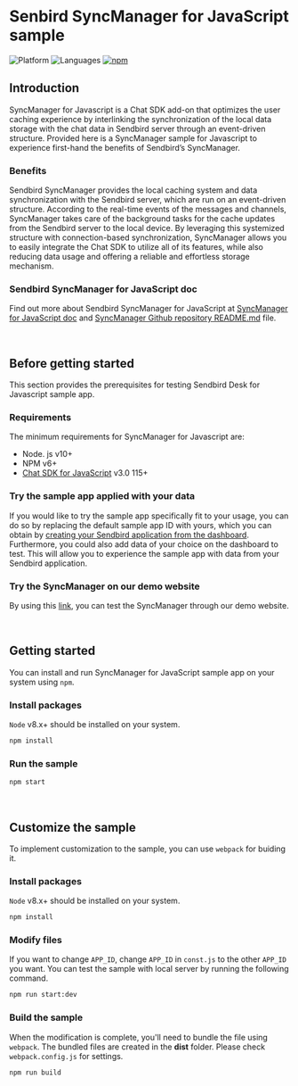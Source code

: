 # Senbird SyncManager for JavaScript sample
![Platform](https://img.shields.io/badge/platform-JAVASCRIPT-orange.svg)
![Languages](https://img.shields.io/badge/language-JAVASCRIPT-orange.svg)
[![npm](https://img.shields.io/npm/v/sendbird.svg?style=popout&colorB=red)](https://www.npmjs.com/package/sendbird)

## Introduction

SyncManager for Javascript is a Chat SDK add-on that optimizes the user caching experience by interlinking the synchronization of the local data storage with the chat data in Sendbird server through an event-driven structure. Provided here is a SyncManager sample for Javascript to experience first-hand the benefits of Sendbird’s SyncManager.

### Benefits

Sendbird SyncManager provides the local caching system and data synchronization with the Sendbird server, which are run on an event-driven structure. According to the real-time events of the messages and channels, SyncManager takes care of the background tasks for the cache updates from the Sendbird server to the local device. By leveraging this systemized structure with connection-based synchronization, SyncManager allows you to easily integrate the Chat SDK to utilize all of its features, while also reducing data usage and offering a reliable and effortless storage mechanism. 

### Sendbird SyncManager for JavaScript doc

Find out more about Sendbird SyncManager for JavaScript at [SyncManager for JavaScript doc](https://docs.sendbird.com/javascript/sync_manager_getting_started) and [SyncManager Github repository README.md](https://github.com/sendbird/sendbird-syncmanager-javascript/blob/master/README.md) file.

<br />

## Before getting started
This section provides the prerequisites for testing Sendbird Desk for Javascript sample app.

### Requirements
The minimum requirements for SyncManager for Javascript are:
- Node. js v10+
- NPM v6+
- [Chat SDK for JavaScript](https://github.com/sendbird/SendBird-SDK-JavaScript) v3.0 115+

### Try the sample app applied with your data 

If you would like to try the sample app specifically fit to your usage, you can do so by replacing the default sample app ID with yours, which you can obtain by [creating your Sendbird application from the dashboard](https://docs.sendbird.com/javascript/quick_start#3_install_and_configure_the_chat_sdk_4_step_1_create_a_sendbird_application_from_your_dashboard). Furthermore, you could also add data of your choice on the dashboard to test. This will allow you to experience the sample app with data from your Sendbird application. 

### Try the SyncManager on our demo website 

By using this [link](https://sample.sendbird.com/basic/sync-manager), you can test the SyncManager through our demo website. 

<br />

## Getting started

You can install and run SyncManager for JavaScript sample app on your system using `npm`.

### Install packages

`Node` v8.x+ should be installed on your system.

```bash
npm install
```

### Run the sample

```bash
npm start
```

<br />

## Customize the sample

To implement customization to the sample, you can use `webpack` for buiding it. 

### Install packages

`Node` v8.x+ should be installed on your system.

```bash
npm install
``` 

### Modify files

If you want to change `APP_ID`, change `APP_ID` in `const.js` to the other `APP_ID` you want.  You can test the sample with local server by running the following command.  

```bash
npm run start:dev
``` 

### Build the sample

When the modification is complete, you'll need to bundle the file using `webpack`. The bundled files are created in the **dist** folder. Please check `webpack.config.js` for settings.    

```bash
npm run build
```
